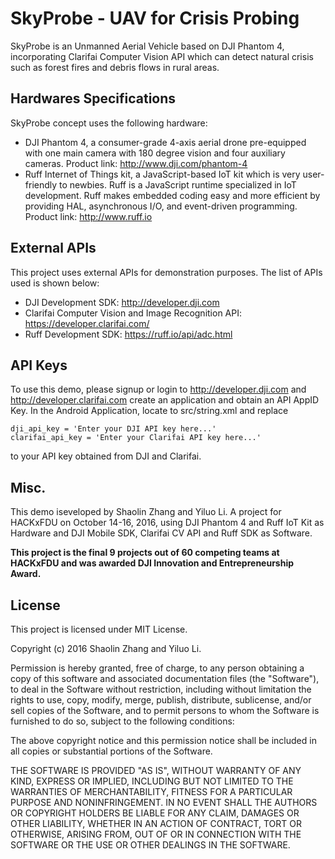 SkyProbe - UAV for Crisis Probing
===================

SkyProbe is an Unmanned Aerial Vehicle based on DJI Phantom 4, incorporating Clarifai Computer Vision API which can detect natural crisis such as forest fires and debris flows in rural areas.


Hardwares Specifications
------------
SkyProbe concept uses the following hardware:

- DJI Phantom 4, a consumer-grade 4-axis aerial drone pre-equipped with one main camera with 180 degree vision and four auxiliary cameras. Product link: <http://www.dji.com/phantom-4>
- Ruff Internet of Things kit, a JavaScript-based IoT kit which is very user-friendly to newbies. Ruff is a JavaScript runtime specialized in IoT development. Ruff makes embedded coding easy and more efficient by providing HAL, asynchronous I/O, and event-driven programming. Product link: <http://www.ruff.io>

External APIs
-------------

This project uses external APIs for demonstration purposes. The list of APIs used is shown below:

- DJI Development SDK: <http://developer.dji.com>
- Clarifai Computer Vision and Image Recognition API: <https://developer.clarifai.com/>
- Ruff Development SDK: <https://ruff.io/api/adc.html>


API Keys
-------------

To use this demo, please signup or login to <http://developer.dji.com> and <http://developer.clarifai.com> create an application and obtain an API AppID Key. In the Android Application, locate to src/string.xml and replace
```
dji_api_key = 'Enter your DJI API key here...'
clarifai_api_key = 'Enter your Clarifai API key here...'
```

to your API key obtained from DJI and Clarifai.

Misc.
-------------------

This demo iseveloped by Shaolin Zhang and Yiluo Li. A project for HACKxFDU on October 14-16, 2016, using DJI Phantom 4 and Ruff IoT Kit as Hardware and DJI Mobile SDK, Clarifai CV API and Ruff SDK as Software.

**This project is the final 9 projects out of 60 competing teams at HACKxFDU and was awarded DJI Innovation and Entrepreneurship Award.**

License
-------------------

This project is licensed under MIT License.

Copyright (c) 2016 Shaolin Zhang and Yiluo Li.

Permission is hereby granted, free of charge, to any person obtaining a copy
of this software and associated documentation files (the "Software"), to deal
in the Software without restriction, including without limitation the rights
to use, copy, modify, merge, publish, distribute, sublicense, and/or sell
copies of the Software, and to permit persons to whom the Software is
furnished to do so, subject to the following conditions:

The above copyright notice and this permission notice shall be included in all
copies or substantial portions of the Software.

THE SOFTWARE IS PROVIDED "AS IS", WITHOUT WARRANTY OF ANY KIND, EXPRESS OR
IMPLIED, INCLUDING BUT NOT LIMITED TO THE WARRANTIES OF MERCHANTABILITY,
FITNESS FOR A PARTICULAR PURPOSE AND NONINFRINGEMENT. IN NO EVENT SHALL THE
AUTHORS OR COPYRIGHT HOLDERS BE LIABLE FOR ANY CLAIM, DAMAGES OR OTHER
LIABILITY, WHETHER IN AN ACTION OF CONTRACT, TORT OR OTHERWISE, ARISING FROM,
OUT OF OR IN CONNECTION WITH THE SOFTWARE OR THE USE OR OTHER DEALINGS IN THE
SOFTWARE.
